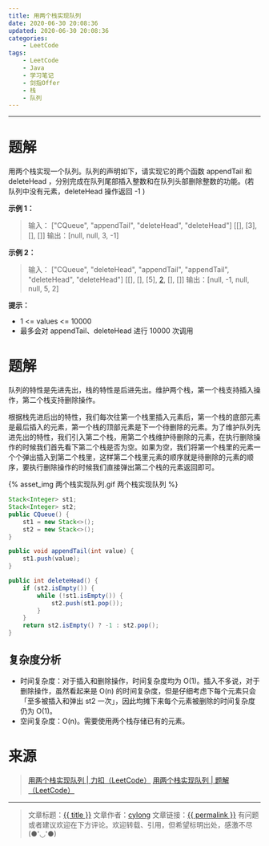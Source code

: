 ```yaml
---
title: 用两个栈实现队列
date: 2020-06-30 20:08:36
updated: 2020-06-30 20:08:36
categories:
    - LeetCode
tags:
    - LeetCode
    - Java
    - 学习笔记
    - 剑指Offer
    - 栈
    - 队列
---
```

---

# 题解

用两个栈实现一个队列。队列的声明如下，请实现它的两个函数 appendTail 和 deleteHead ，分别完成在队列尾部插入整数和在队列头部删除整数的功能。(若队列中没有元素，deleteHead 操作返回 -1 )

**示例 1：**
> 输入：
> ["CQueue", "appendTail", "deleteHead", "deleteHead"]
> [[], [3], [], []]
> 输出：[null, null, 3, -1]

**示例 2：**
> 输入：
> ["CQueue", "deleteHead", "appendTail", "appendTail", "deleteHead", "deleteHead"]
> [[], [], [5], [2], [], []]
> 输出：[null, -1, null, null, 5, 2]

**提示：**
* 1 <= values <= 10000
* 最多会对 appendTail、deleteHead 进行 10000 次调用

<!-- more -->

# 题解

队列的特性是先进先出，栈的特性是后进先出。维护两个栈，第一个栈支持插入操作，第二个栈支持删除操作。

根据栈先进后出的特性，我们每次往第一个栈里插入元素后，第一个栈的底部元素是最后插入的元素，第一个栈的顶部元素是下一个待删除的元素。为了维护队列先进先出的特性，我们引入第二个栈，用第二个栈维护待删除的元素，在执行删除操作的时候我们首先看下第二个栈是否为空。如果为空，我们将第一个栈里的元素一个个弹出插入到第二个栈里，这样第二个栈里元素的顺序就是待删除的元素的顺序，要执行删除操作的时候我们直接弹出第二个栈的元素返回即可。

{% asset_img 两个栈实现队列.gif 两个栈实现队列 %}

```java
Stack<Integer> st1;
Stack<Integer> st2;
public CQueue() {
    st1 = new Stack<>();
    st2 = new Stack<>();
}

public void appendTail(int value) {
    st1.push(value);
}

public int deleteHead() {
    if (st2.isEmpty()) {
        while (!st1.isEmpty()) {
            st2.push(st1.pop());
        }
    }
    return st2.isEmpty() ? -1 : st2.pop();
}
```

## 复杂度分析

* 时间复杂度：对于插入和删除操作，时间复杂度均为 O(1)。插入不多说，对于删除操作，虽然看起来是 O(n) 的时间复杂度，但是仔细考虑下每个元素只会「至多被插入和弹出 st2 一次」，因此均摊下来每个元素被删除的时间复杂度仍为 O(1)。
* 空间复杂度：O(n)。需要使用两个栈存储已有的元素。

# 来源

> [用两个栈实现队列 | 力扣（LeetCode）][1]
> [用两个栈实现队列 | 题解（LeetCode）][2]

---

> 文章标题：<a href='{{ permalink }}' title='{{ title }}' >{{ title }}</a>
> 文章作者：[cylong](http://www.cylong.com/about/ "cylong")
> 文章链接：<a href='{{ permalink }}' title='{{ title }}' >{{ permalink }}</a>
> 有问题或者建议欢迎在下方评论。欢迎转载、引用，但希望标明出处，感激不尽(●'◡'●)

[1]: https://leetcode-cn.com/problems/yong-liang-ge-zhan-shi-xian-dui-lie-lcof/ "用两个栈实现队列 | 力扣（LeetCode）"
[2]: https://leetcode-cn.com/problems/yong-liang-ge-zhan-shi-xian-dui-lie-lcof/solution/mian-shi-ti-09-yong-liang-ge-zhan-shi-xian-dui-l-3/ "用两个栈实现队列 | 题解（LeetCode）"
